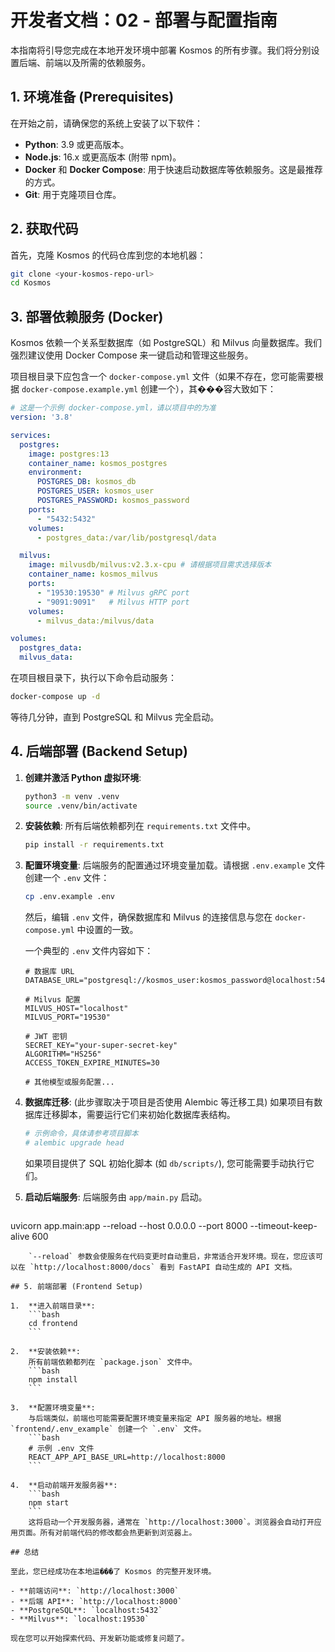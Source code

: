 # 开发者文档：02 - 部署与配置指南

本指南将引导您完成在本地开发环境中部署 Kosmos 的所有步骤。我们将分别设置后端、前端以及所需的依赖服务。

## 1. 环境准备 (Prerequisites)

在开始之前，请确保您的系统上安装了以下软件：

- **Python**: 3.9 或更高版本。
- **Node.js**: 16.x 或更高版本 (附带 npm)。
- **Docker** 和 **Docker Compose**: 用于快速启动数据库等依赖服务。这是最推荐的方式。
- **Git**: 用于克隆项目仓库。

## 2. 获取代码

首先，克隆 Kosmos 的代码仓库到您的本地机器：

```bash
git clone <your-kosmos-repo-url>
cd Kosmos
```

## 3. 部署依赖服务 (Docker)

Kosmos 依赖一个关系型数据库（如 PostgreSQL）和 Milvus 向量数据库。我们强烈建议使用 Docker Compose 来一键启动和管理这些服务。

项目根目录下应包含一个 `docker-compose.yml` 文件（如果不存在，您可能需要根据 `docker-compose.example.yml` 创建一个），其���容大致如下：

```yaml
# 这是一个示例 docker-compose.yml，请以项目中的为准
version: '3.8'

services:
  postgres:
    image: postgres:13
    container_name: kosmos_postgres
    environment:
      POSTGRES_DB: kosmos_db
      POSTGRES_USER: kosmos_user
      POSTGRES_PASSWORD: kosmos_password
    ports:
      - "5432:5432"
    volumes:
      - postgres_data:/var/lib/postgresql/data

  milvus:
    image: milvusdb/milvus:v2.3.x-cpu # 请根据项目需求选择版本
    container_name: kosmos_milvus
    ports:
      - "19530:19530" # Milvus gRPC port
      - "9091:9091"   # Milvus HTTP port
    volumes:
      - milvus_data:/milvus/data

volumes:
  postgres_data:
  milvus_data:
```

在项目根目录下，执行以下命令启动服务：

```bash
docker-compose up -d
```

等待几分钟，直到 PostgreSQL 和 Milvus 完全启动。

## 4. 后端部署 (Backend Setup)

1.  **创建并激活 Python 虚拟环境**:
    ```bash
    python3 -m venv .venv
    source .venv/bin/activate
    ```

2.  **安装依赖**:
    所有后端依赖都列在 `requirements.txt` 文件中。
    ```bash
    pip install -r requirements.txt
    ```

3.  **配置环境变量**:
    后端服务的配置通过环境变量加载。请根据 `.env.example` 文件创建一个 `.env` 文件：
    ```bash
    cp .env.example .env
    ```
    然后，编辑 `.env` 文件，确保数据库和 Milvus 的连接信息与您在 `docker-compose.yml` 中设置的一致。

    一个典型的 `.env` 文件内容如下：
    ```dotenv
    # 数据库 URL
    DATABASE_URL="postgresql://kosmos_user:kosmos_password@localhost:5432/kosmos_db"

    # Milvus 配置
    MILVUS_HOST="localhost"
    MILVUS_PORT="19530"

    # JWT 密钥
    SECRET_KEY="your-super-secret-key"
    ALGORITHM="HS256"
    ACCESS_TOKEN_EXPIRE_MINUTES=30

    # 其他模型或服务配置...
    ```

4.  **数据库迁移**:
    (此步骤取决于项目是否使用 Alembic 等迁移工具) 如果项目有数据库迁移脚本，需要运行它们来初始化数据库表结构。
    ```bash
    # 示例命令，具体请参考项目脚本
    # alembic upgrade head
    ```
    如果项目提供了 SQL 初始化脚本 (如 `db/scripts/`), 您可能需要手动执行它们。

5.  **启动后端服务**:
    后端服务由 `app/main.py` 启动。
    ```bash
uvicorn app.main:app --reload --host 0.0.0.0 --port 8000 --timeout-keep-alive 600
```
    `--reload` 参数会使服务在代码变更时自动重启，非常适合开发环境。现在，您应该可以在 `http://localhost:8000/docs` 看到 FastAPI 自动生成的 API 文档。

## 5. 前端部署 (Frontend Setup)

1.  **进入前端目录**:
    ```bash
    cd frontend
    ```

2.  **安装依赖**:
    所有前端依赖都列在 `package.json` 文件中。
    ```bash
    npm install
    ```

3.  **配置环境变量**:
    与后端类似，前端也可能需要配置环境变量来指定 API 服务器的地址。根据 `frontend/.env_example` 创建一个 `.env` 文件。
    ```bash
    # 示例 .env 文件
    REACT_APP_API_BASE_URL=http://localhost:8000
    ```

4.  **启动前端开发服务器**:
    ```bash
    npm start
    ```
    这将启动一个开发服务器，通常在 `http://localhost:3000`。浏览器会自动打开应用页面。所有对前端代码的修改都会热更新到浏览器上。

## 总结

至此，您已经成功在本地运���了 Kosmos 的完整开发环境。

- **前端访问**: `http://localhost:3000`
- **后端 API**: `http://localhost:8000`
- **PostgreSQL**: `localhost:5432`
- **Milvus**: `localhost:19530`

现在您可以开始探索代码、开发新功能或修复问题了。
